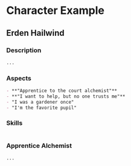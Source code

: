 # Character Example

## Erden Hailwind

### Description
```markdown
...
```

### Aspects
```markdown
- **"Apprentice to the court alchemist"**
- **"I want to help, but no one trusts me"**
- "I was a gardener once"
- "I'm the favorite pupil"
```

### Skills
```
```

### Apprentice Alchemist
```markdown
...
```
